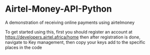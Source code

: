 # Airtel-Money-API-Python
A demonstration of receiving online payments using airtelmoney

To get started using this, first you should register an account at https://developers.airtel.africa/home then after registration is done, navigate to Key management, then copy your keys add to the specific places in the code
